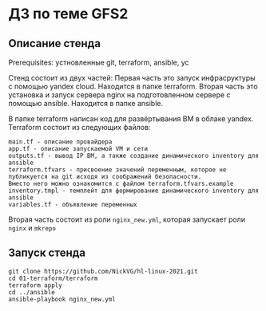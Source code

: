 # ДЗ по теме GFS2

## Описание стенда
Prerequisites:
устновленные git, terraform, ansible, yc

Стенд состоит из двух частей:
Первая часть это запуск инфрасруктуры с помощью yandex cloud. Находится в папке terraform.
Вторая часть это установка и запуск сервера nginx на подготовленном сервере с помощью ansible. Находится в папке ansible.


В папке terraform написан код для развёртывания ВМ в облаке yandex.
Terraform состоит из следующих файлов:
```
main.tf - описание провайдера
app.tf - описание запускаемой VM и сети
outputs.tf - вывод IP ВМ, а также создание динамического inventory для ansible
terraform.tfvars - присвоение значений переменным, которое не публикуется на git исходя из соображений безопасности.
Вместо него можно ознакомится с файлом terraform.tfvars.example
inventory.tmpl - темплейт для формирование динамического inventory для ansible
variables.tf - объявление переменных
```

Вторая часть состоит из роли `nginx_new.yml`, которая запускает роли `nginx` и `mkrepo`

## Запуск стенда
```
git clone https://github.com/NickVG/hl-linux-2021.git
cd 01-terraform/terraform
terraform apply
cd ../ansible
ansible-playbook nginx_new.yml
```
